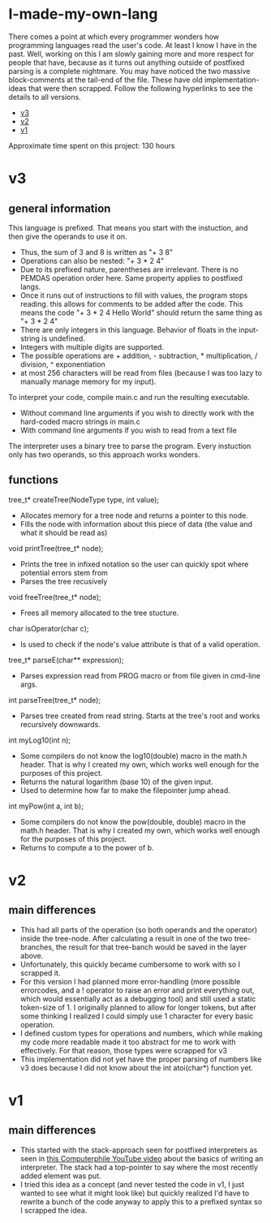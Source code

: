# I-made-my-own-lang
There comes a point at which every programmer wonders how programming languages read the user's code. At least I know I have in the past. Well, working on this I am slowly gaining more and more respect for people that have, because as it turns out anything outside of postfixed parsing is a complete nightmare.
You may have noticed the two massive block-comments at the tail-end of the file. These have old implementation-ideas that were then scrapped. Follow the following hyperlinks to see the details to all versions.
- [v3](#v3)
- [v2](#v2)
- [v1](#v1)

Approximate time spent on this project: 130 hours

# v3
## general information
This language is prefixed. That means you start with the instuction, and then give the operands to use it on.
- Thus, the sum of 3 and 8 is written as "+ 3 8"
- Operations can also be nested: "+ 3 * 2 4"
- Due to its prefixed nature, parentheses are irrelevant. There is no PEMDAS operation order here. Same property applies to postfixed langs.
- Once it runs out of instructions to fill with values, the program stops reading. this allows for comments to be added after the code. This means the code "+ 3 * 2 4 Hello World" should return the same thing as "+ 3 * 2 4"
- There are only integers in this language. Behavior of floats in the input-string is undefined.
- Integers with multiple digits are supported.
- The possible operations are + addition, - subtraction, * multiplication, / division, ^ exponentiation
- at most 256 characters will be read from files (because I was too lazy to manually manage memory for my input).

To interpret your code, compile main.c and run the resulting executable.
- Without command line arguments if you wish to directly work with the hard-coded macro strings in main.c
- With command line arguments if you wish to read from a text file

The interpreter uses a binary tree to parse the program. Every instuction only has two operands, so this approach works wonders.

## functions
tree_t* createTree(NodeType type, int value);
- Allocates memory for a tree node and returns a pointer to this node.
- Fills the node with information about this piece of data (the value and what it should be read as)

void printTree(tree_t* node);
- Prints the tree in infixed notation so the user can quickly spot where potential errors stem from
- Parses the tree recusively

void freeTree(tree_t* node);
- Frees all memory allocated to the tree stucture.

char isOperator(char c);
- Is used to check if the node's value attribute is that of a valid operation.

tree_t* parseE(char** expression);
- Parses expression read from PROG macro or from file given in cmd-line args.

int parseTree(tree_t* node);
- Parses tree created from read string. Starts at the tree's root and works recursively downwards.

int myLog10(int n);
- Some compilers do not know the log10(double) macro in the math.h header. That is why I created my own, which works well enough for the purposes of this project.
- Returns the natural logarithm (base 10) of the given input.
- Used to determine how far to make the filepointer jump ahead.

int myPow(int a, int b);
- Some compilers do not know the pow(double, double) macro in the math.h header. That is why I created my own, which works well enough for the purposes of this project.
- Returns to compute a to the power of b.

# v2
## main differences
- This had all parts of the operation (so both operands and the operator) inside the tree-node. After calculating a result in one of the two tree-branches, the result for that tree-banch would be saved in the layer above.
- Unfortunately, this quickly became cumbersome to work with so I scrapped it.
- For this version I had planned more error-handling (more possible errorcodes, and a ! operator to raise an error and print everything out, which would essentially act as a debugging tool) and still used a static token-size of 1. I originally planned to allow for longer tokens, but after some thinking I realized I could simply use 1 character for every basic operation.
- I defined custom types for operations and numbers, which while making my code more readable made it too abstract for me to work with effectively. For that reason, those types were scrapped for v3
- This implementation did not yet have the proper parsing of numbers like v3 does because I did not know about the int atoi(char*) function yet.

# v1
## main differences
- This started with the stack-approach seen for postfixed interpreters as seen in [this Computerphile YouTube video](https://www.youtube.com/watch?v=Q2UDHY5as90) about the basics of writing an interpreter. The stack had a top-pointer to say where the most recently added element was put.
- I tried this idea as a concept (and never tested the code in v1, I just wanted to see what it might look like) but quickly realized I'd have to rewrite a bunch of the code anyway to apply this to a prefixed syntax so I scrapped the idea.
